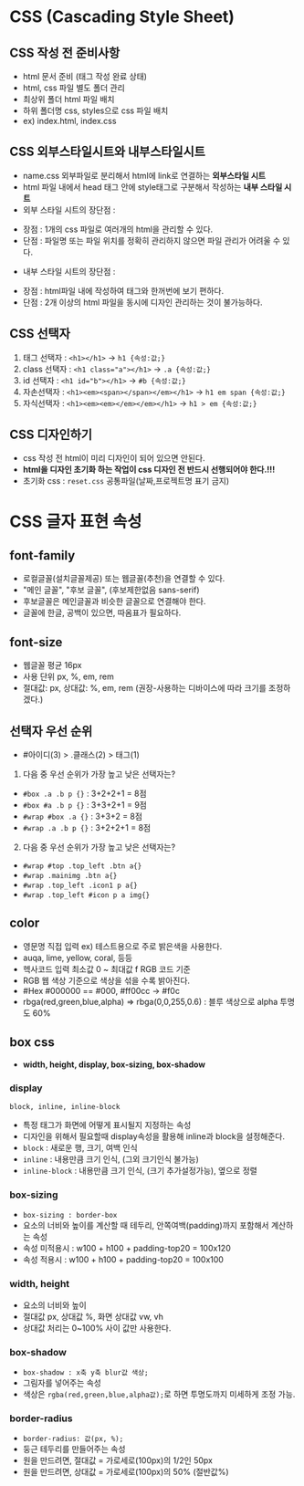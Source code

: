 # CSS (Cascading Style Sheet)
## CSS 작성 전 준비사항
* html 문서 준비 (태그 작성 완료 상태)
* html, css 파일 별도 폴더 관리
* 최상위 폴더 html 파일 배치
* 하위 폴더명 css, styles으로 css 파일 배치
* ex) index.html, index.css
## CSS 외부스타일시트와 내부스타일시트
* name.css 외부파일로 분리해서 html에 link로 연결하는 **외부스타일 시트**
* html 파일 내에서 head 태그 안에 style태그로 구분해서 작성하는 **내부 스타일 시트**
* 외부 스타일 시트의 장단점 :
- 장점 : 1개의 css 파일로 여러개의 html을 관리할 수 있다.
- 단점 : 파일명 또는 파일 위치를 정확히 관리하지 않으면 파일 관리가 어려울 수 있다.
* 내부 스타일 시트의 장단점 :
- 장점 : html파일 내에 작성하여 태그와 한꺼번에 보기 편하다.
- 단점 : 2개 이상의 html 파일을 동시에 디자인 관리하는 것이 불가능하다.
## CSS 선택자
1. 태그 선택자 : `<h1></h1>` -> `h1 {속성:값;}`
2. class 선택자 : `<h1 class="a"></h1>` -> `.a {속성:값;}`
3. id 선택자 : `<h1 id="b"></h1>` -> `#b {속성:값;}`
4. 자손선택자 : `<h1><em><span></span></em></h1>` -> `h1 em span {속성:값;}`
5. 자식선택자 : `<h1><em><em></em></em></h1>` -> `h1 > em {속성:값;}`
## CSS 디자인하기
* css 작성 전 html이 미리 디자인이 되어 있으면 안된다.
* **html을 디자인 초기화 하는 작업이 css 디자인 전 반드시 선행되어야 한다.!!!**
* 초기화 css : `reset.css` 공통파일(날짜,프로젝트명 표기 금지)
# CSS 글자 표현 속성
## font-family
* 로컬글꼴(설치글꼴제공) 또는 웹글꼴(추천)을 연결할 수 있다.
* "메인 글꼴", "후보 글꼴", (후보제한없음 sans-serif)
* 후보글꼴은 메인글꼴과 비슷한 글꼴으로 연결해야 한다.
* 글꼴에 한글, 공백이 있으면, 따옴표가 필요하다.
## font-size
* 웹글꼴 평균 16px
* 사용 단위 px, %, em, rem
* 절대값: px, 상대값: %, em, rem (권장-사용하는 디바이스에 따라 크기를 조정하겠다.)
## 선택자 우선 순위
* #아이디(3) > .클래스(2) > 태그(1)
1. 다음 중 우선 순위가 가장 높고 낮은 선택자는?
* `#box .a .b p {}` : 3+2+2+1 = 8점
* `#box #a .b p {}` : 3+3+2+1 = 9점
* `#wrap #box .a {}` : 3+3+2 = 8점
* `#wrap .a .b p {}` : 3+2+2+1 = 8점
2. 다음 중 우선 순위가 가장 높고 낮은 선택자는?
* `#wrap #top .top_left .btn a{}`
* `#wrap .mainimg .btn a{}`
* `#wrap .top_left .icon1 p a{}`
* `#wrap .top_left #icon p a img{}`
## color
* 영문명 직접 입력 ex) 테스트용으로 주로 밝은색을 사용한다.
* auqa, lime, yellow, coral, 등등
* 헥사코드 입력 최소값 0 ~ 최대값 f RGB 코드 기준
* RGB 웹 색상 기준으로 색상을 섞을 수록 밝아진다.
* #Hex #000000 == #000, #ff00cc -> #f0c
* rbga(red,green,blue,alpha) => rbga(0,0,255,0.6) : 블루 색상으로 alpha 투명도 60%
## box css
* **width, height, display, box-sizing, box-shadow**
### display
`block, inline, inline-block`
* 특정 태그가 화면에 어떻게 표시될지 지정하는 속성
* 디자인을 위해서 필요할때 display속성을 활용해 inline과 block을 설정해준다.
* `block` : 새로운 행, 크기, 여백 인식
* `inline` : 내용만큼 크기 인식, (그외 크기인식 불가능)
* `inline-block` : 내용만큼 크기 인식, (크기 추가설정가능), 옆으로 정렬
### box-sizing
* `box-sizing : border-box`
* 요소의 너비와 높이를 계산할 때 테두리, 안쪽여백(padding)까지 포함해서 계산하는 속성
* 속성 미적용시 : w100 + h100 + padding-top20 = 100x120
* 속성 적용시 : w100 + h100 + padding-top20 = 100x100
### width, height
* 요소의 너비와 높이
* 절대값 px, 상대값 %, 화면 상대값 vw, vh
* 상대값 처리는 0~100% 사이 값만 사용한다.
### box-shadow
* `box-shadow : x축 y축 blur값 색상;`
* 그림자를 넣어주는 속성
* 색상은 `rgba(red,green,blue,alpha값);`로 하면 투명도까지 미세하게 조정 가능.
### border-radius
* `border-radius: 값(px, %);`
* 둥근 테두리를 만들어주는 속성
* 원을 만드려면, 절대값 = 가로세로(100px)의 1/2인 50px
* 원을 만드려면, 상대값 = 가로세로(100px)의 50% (절반값%)